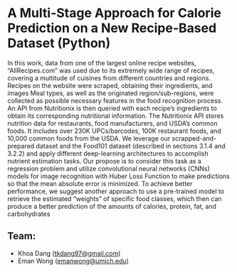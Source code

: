 # A Multi-Stage Approach for Calorie Prediction on a New Recipe-Based Dataset (Python)

In this work, data from one of the largest online recipe websites, “AllRecipes.com” was used due to its extremely wide range of recipes, covering a multitude of cuisines from different countries and regions. Recipes on the website were scraped, obtaining their ingredients, and images Meal types, as well as the originated region/sub-regions, were collected as possible necessary features in the food recognition process. An API from Nutritionix is then queried with each recipe’s ingredients to obtain its corresponding nutritional information. The Nutritionix API stores nutrition data for restaurants, food manufacturers, and USDA’s common foods. It includes over 230K UPCs/barcodes, 100K restaurant foods, and 10,000 common foods from the USDA. We leverage our scrapped-and-prepared dataset and the Food101 dataset (described in sections 3.1.4 and 3.2.2) and apply different deep-learning architectures to accomplish nutrient estimation tasks. Our propose is to consider this task as a regression problem and utilize convolutional neural networks (CNNs) models for image recognition with Huber Loss Function to make predictions so that the mean absolute error is minimized. To achieve better performance, we suggest another approach to use a pre-trained model to retrieve the estimated ”weights” of specific food classes, which then can produce a better prediction of the amounts of calories, protein, fat, and carbohydrates

## Team:
- Khoa Dang (tkdang97@gmail.com)
- Eman Wong (emanwong@umich.edu)
